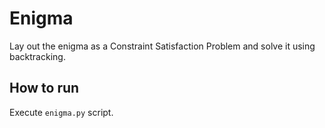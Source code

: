 # Enigma
Lay out the enigma as a Constraint Satisfaction Problem and solve it using backtracking.

## How to run
Execute `enigma.py` script.
